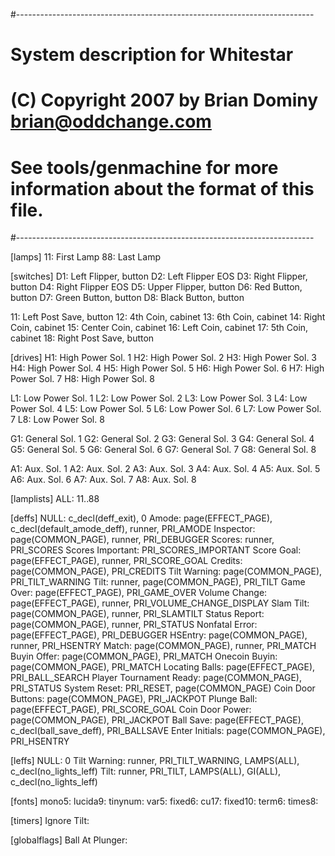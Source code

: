 #--------------------------------------------------------------------------
# System description for Whitestar
# (C) Copyright 2007 by Brian Dominy <brian@oddchange.com>
#
# See tools/genmachine for more information about the format of this file.
#--------------------------------------------------------------------------

[lamps]
11: First Lamp
88: Last Lamp

[switches]
D1: Left Flipper, button
D2: Left Flipper EOS
D3: Right Flipper, button
D4: Right Flipper EOS
D5: Upper Flipper, button
D6: Red Button, button
D7: Green Button, button
D8: Black Button, button

11: Left Post Save, button
12: 4th Coin, cabinet
13: 6th Coin, cabinet
14: Right Coin, cabinet
15: Center Coin, cabinet
16: Left Coin, cabinet
17: 5th Coin, cabinet
18: Right Post Save, button

[drives]
H1: High Power Sol. 1
H2: High Power Sol. 2
H3: High Power Sol. 3
H4: High Power Sol. 4
H5: High Power Sol. 5
H6: High Power Sol. 6
H7: High Power Sol. 7
H8: High Power Sol. 8

L1: Low Power Sol. 1
L2: Low Power Sol. 2
L3: Low Power Sol. 3
L4: Low Power Sol. 4
L5: Low Power Sol. 5
L6: Low Power Sol. 6
L7: Low Power Sol. 7
L8: Low Power Sol. 8

G1: General Sol. 1
G2: General Sol. 2
G3: General Sol. 3
G4: General Sol. 4
G5: General Sol. 5
G6: General Sol. 6
G7: General Sol. 7
G8: General Sol. 8

A1: Aux. Sol. 1
A2: Aux. Sol. 2
A3: Aux. Sol. 3
A4: Aux. Sol. 4
A5: Aux. Sol. 5
A6: Aux. Sol. 6
A7: Aux. Sol. 7
A8: Aux. Sol. 8

[lamplists]
ALL: 11..88

[deffs]
NULL: c_decl(deff_exit), 0
Amode: page(EFFECT_PAGE), c_decl(default_amode_deff), runner, PRI_AMODE
Inspector: page(COMMON_PAGE), runner, PRI_DEBUGGER
Scores: runner, PRI_SCORES
Scores Important: PRI_SCORES_IMPORTANT
Score Goal: page(EFFECT_PAGE), runner, PRI_SCORE_GOAL
Credits: page(COMMON_PAGE), PRI_CREDITS
Tilt Warning: page(COMMON_PAGE), PRI_TILT_WARNING
Tilt: runner, page(COMMON_PAGE), PRI_TILT
Game Over: page(EFFECT_PAGE), PRI_GAME_OVER
Volume Change: page(EFFECT_PAGE), runner, PRI_VOLUME_CHANGE_DISPLAY
Slam Tilt: page(COMMON_PAGE), runner, PRI_SLAMTILT
Status Report: page(COMMON_PAGE), runner, PRI_STATUS
Nonfatal Error: page(EFFECT_PAGE), PRI_DEBUGGER
HSEntry: page(COMMON_PAGE), runner, PRI_HSENTRY
Match: page(COMMON_PAGE), runner, PRI_MATCH
Buyin Offer: page(COMMON_PAGE), PRI_MATCH
Onecoin Buyin: page(COMMON_PAGE), PRI_MATCH
Locating Balls: page(EFFECT_PAGE), PRI_BALL_SEARCH
Player Tournament Ready: page(COMMON_PAGE), PRI_STATUS
System Reset: PRI_RESET, page(COMMON_PAGE)
Coin Door Buttons: page(COMMON_PAGE), PRI_JACKPOT
Plunge Ball: page(EFFECT_PAGE), PRI_SCORE_GOAL
Coin Door Power: page(COMMON_PAGE), PRI_JACKPOT
Ball Save: page(EFFECT_PAGE), c_decl(ball_save_deff), PRI_BALLSAVE
Enter Initials: page(COMMON_PAGE), PRI_HSENTRY

[leffs]
NULL: 0
Tilt Warning: runner, PRI_TILT_WARNING, LAMPS(ALL), c_decl(no_lights_leff)
Tilt: runner, PRI_TILT, LAMPS(ALL), GI(ALL), c_decl(no_lights_leff)

[fonts]
mono5:
lucida9:
tinynum:
var5:
fixed6:
cu17:
fixed10:
term6:
times8:

[timers]
Ignore Tilt:

[globalflags]
Ball At Plunger:
